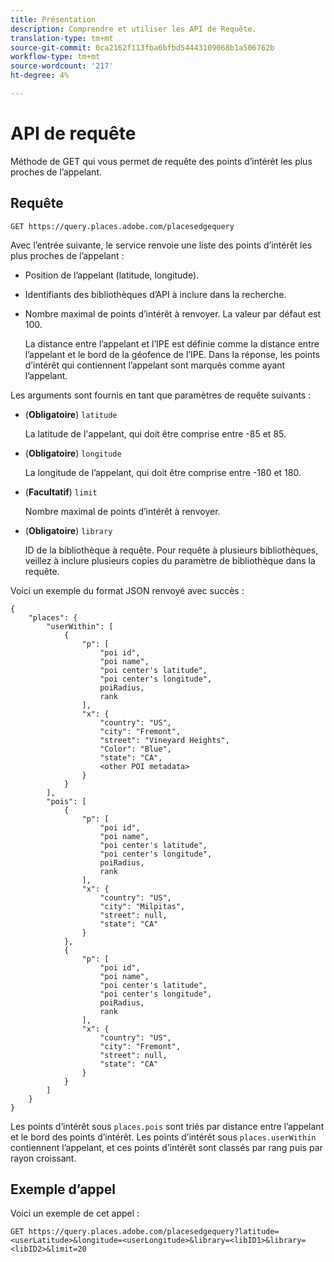 ```yaml
---
title: Présentation
description: Comprendre et utiliser les API de Requête.
translation-type: tm+mt
source-git-commit: 0ca2162f113fba6bfbd54443109068b1a506762b
workflow-type: tm+mt
source-wordcount: '217'
ht-degree: 4%

---
```




# API de requête

Méthode de GET qui vous permet de requête des points d’intérêt les plus proches de l’appelant.

## Requête

```text
GET https://query.places.adobe.com/placesedgequery
```

Avec l’entrée suivante, le service renvoie une liste des points d’intérêt les plus proches de l’appelant :

* Position de l’appelant (latitude, longitude).
* Identifiants des bibliothèques d’API à inclure dans la recherche.
* Nombre maximal de points d’intérêt à renvoyer.  La valeur par défaut est 100.

   La distance entre l’appelant et l’IPE est définie comme la distance entre l’appelant et le bord de la géofence de l’IPE. Dans la réponse, les points d’intérêt qui contiennent l’appelant sont marqués comme ayant l’appelant.

Les arguments sont fournis en tant que paramètres de requête suivants :

* (**Obligatoire**) `latitude`

   La latitude de l&#39;appelant, qui doit être comprise entre -85 et 85.
* (**Obligatoire**) `longitude`

   La longitude de l’appelant, qui doit être comprise entre -180 et 180.

* (**Facultatif**) `limit`

   Nombre maximal de points d’intérêt à renvoyer.

* (**Obligatoire**) `library`

   ID de la bibliothèque à requête. Pour requête à plusieurs bibliothèques, veillez à inclure plusieurs copies du paramètre de bibliothèque dans la requête.

Voici un exemple du format JSON renvoyé avec succès :

```markup
{
    "places": {
        "userWithin": [
            {
                "p": [
                    "poi id",
                    "poi name",
                    "poi center's latitude",
                    "poi center's longitude",
                    poiRadius,
                    rank
                ],
                "x": {
                    "country": "US",
                    "city": "Fremont",
                    "street": "Vineyard Heights",
                    "Color": "Blue",
                    "state": "CA",
                    <other POI metadata>
                }
            }
        ],
        "pois": [
            {
                "p": [
                    "poi id",
                    "poi name",
                    "poi center's latitude",
                    "poi center's longitude",
                    poiRadius,
                    rank
                ],
                "x": {
                    "country": "US",
                    "city": "Milpitas",
                    "street": null,
                    "state": "CA"
                }
            },
            {
                "p": [
                    "poi id",
                    "poi name",
                    "poi center's latitude",
                    "poi center's longitude",
                    poiRadius,
                    rank
                ],
                "x": {
                    "country": "US",
                    "city": "Fremont",
                    "street": null,
                    "state": "CA"
                }
            }
        ]
    }
}
```

Les points d’intérêt sous `places.pois` sont triés par distance entre l’appelant et le bord des points d’intérêt. Les points d’intérêt sous `places.userWithin` contiennent l’appelant, et ces points d’intérêt sont classés par rang puis par rayon croissant.

## Exemple d’appel

Voici un exemple de cet appel :

```text
GET https://query.places.adobe.com/placesedgequery?latitude=<userLatitude>&longitude=<userLongitude>&library=<libID1>&library=<libID2>&limit=20
```
